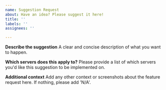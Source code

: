 ```yaml
---
name: Suggestion Request
about: Have an idea? Please suggest it here!
title: ''
labels: ''
assignees: ''

---
```


**Describe the suggestion**
A clear and concise description of what you want to happen.

**Which servers does this apply to?**
Please provide a list of which servers you'd like this suggestion to be implemented on.

**Additional context**
Add any other context or screenshots about the feature request here. If nothing, please add 'N/A'.
